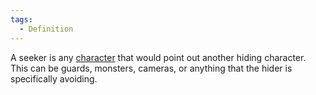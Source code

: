 ```yaml
---  
tags:  
  - Definition  
---  
```

A seeker is any [character](./Character.md) that would point out another hiding character. This can be guards, monsters, cameras, or anything that the hider is specifically avoiding.